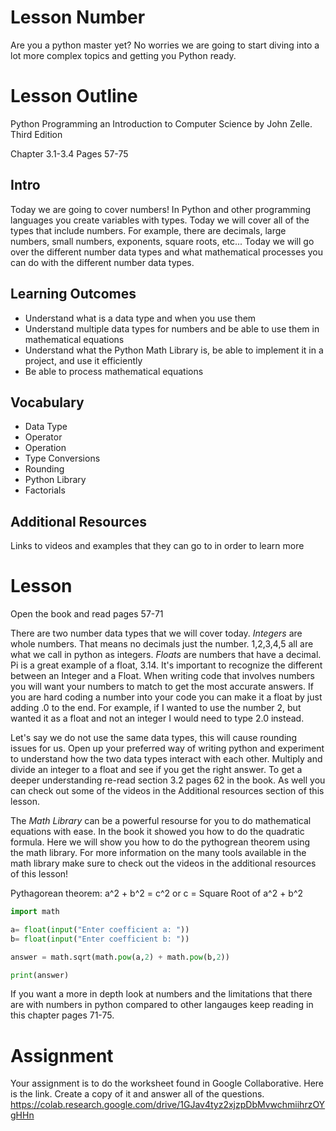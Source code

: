 # Lesson Number

Are you a python master yet? No worries we are going to start diving into a lot more complex topics and getting you Python ready.

# Lesson Outline #

Python Programming an Introduction to Computer Science by John Zelle. Third Edition

Chapter 3.1-3.4 Pages 57-75

## Intro ##

Today we are going to cover numbers! In Python and other programming languages you create variables with types. Today we will cover all of the types that include numbers. For example, there are decimals, large numbers, small numbers, exponents, square roots, etc... Today we will go over the different number data types and what mathematical processes you can do with the different number data types.

## Learning Outcomes ##

- Understand what is a data type and when you use them
- Understand multiple data types for numbers and be able to use them in mathematical equations
- Understand what the Python Math Library is, be able to implement it in a project, and use it efficiently
- Be able to process mathematical equations 

## Vocabulary ##

- Data Type
- Operator
- Operation
- Type Conversions
- Rounding
- Python Library
- Factorials

## Additional Resources ##

Links to videos and examples that they can go to in order to learn more

# Lesson #

Open the book and read pages 57-71

There are two number data types that we will cover today. *Integers* are whole numbers. That means no decimals just the number. 1,2,3,4,5 all are what we call in python as integers. *Floats* are numbers that have a decimal.  Pi is a great example of a float, 3.14. It's important to recognize the different between an Integer and a Float. When writing code that involves numbers you will want your numbers to match to get the most accurate answers. If you are hard coding a number into your code you can make it a float by just adding .0 to the end. For example, if I wanted to use the number 2, but wanted it as a float and not an integer I would need to type 2.0 instead.

Let's say we do not use the same data types, this will cause rounding issues for us. Open up your preferred way of writing python and experiment to understand how the two data types interact with each other. Multiply and divide an integer to a float and see if you get the right answer. To get a deeper understanding re-read section 3.2 pages 62 in the book. As well you can check out some of the videos in the Additional resources section of this lesson.

The *Math Library* can be a powerful resourse for you to do mathematical equations with ease. In the book it showed you how to do the quadratic formula. Here we will show you how to do the pythogrean theorem using the math library. For more information on the many tools available in the math library make sure to check out the videos in the additional resources of this lesson!

Pythagorean theorem: a^2 + b^2 = c^2 or c = Square Root of a^2 + b^2

```python
import math

a= float(input("Enter coefficient a: "))
b= float(input("Enter coefficient b: "))

answer = math.sqrt(math.pow(a,2) + math.pow(b,2))

print(answer)
```

If you want a more in depth look at numbers and the limitations that there are with numbers in python compared to other langauges keep reading in this chapter pages 71-75.

# Assignment #

Your assignment is to do the worksheet found in Google Collaborative. Here is the link. Create a copy of it and answer all of the questions. https://colab.research.google.com/drive/1GJav4tyz2xjzpDbMvwchmiihrzOYgHHn
